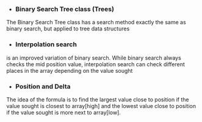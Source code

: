 - ### Binary Search Tree class (Trees)

The Binary Search Tree class has a search method
exactly the same as binary search, but applied to tree data structures

- ### Interpolation search

is an improved variation of binary search. While binary search always
checks the mid position value, interpolation search can check different
places in the array depending on the value sought

- ### Position and Delta

The idea of the formula is to find the largest value close to
position if the value sought is closest to array[high] and the
lowest value close to position if the value sought is more
next to array[low].
